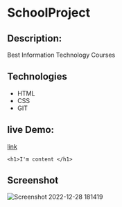 # SchoolProject

## Description:
Best Information Technology Courses
## Technologies
- HTML
- CSS
- GIT

## live Demo:
[link]()
```
<h1>I'm content </h1>
```
## Screenshot

![Screenshot 2022-12-28 181419](https://user-images.githubusercontent.com/116878530/209848977-efbb535e-1b78-457b-bd87-5e828f1fea12.png)
